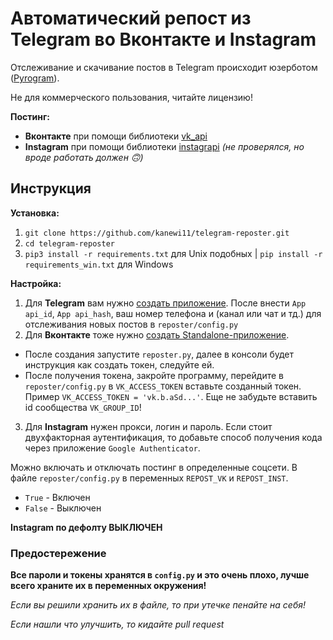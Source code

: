 # Автоматический репост из Telegram во Вконтакте и Instagram

Отслеживание и скачивание постов в Telegram происходит юзерботом ([Pyrogram](https://github.com/pyrogram/pyrogram)).

Не для коммерческого пользования, читайте лицензию!

**Постинг:**
* **Вконтакте** при помощи библиотеки [vk_api](https://github.com/python273/vk_api?ysclid=lhynyiz1a2179475884)
* **Instagram** при помощи библиотеки [instagrapi](https://github.com/adw0rd/instagrapi?ysclid=lhynzfh470616898377) _(не проверялся, но вроде работать должен 🙃)_

## Инструкция

**Установка:**
1. `git clone https://github.com/kanewi11/telegram-reposter.git`
2. `cd telegram-reposter`
3. `pip3 install -r requirements.txt` для Unix подобных | `pip install -r requirements_win.txt` для Windows

**Настройка:**
1. Для **Telegram** вам нужно [создать приложение](https://my.telegram.org/apps).
   После внести `App api_id`, `App api_hash`, ваш номер телефона и (канал или чат и тд.) для отслеживания новых постов в `reposter/config.py`
2. Для **Вконтакте** тоже нужно [создать Standalone-приложение](https://vk.com/editapp?act=create).
* После создания запустите `reposter.py`, далее в консоли будет инструкция как создать токен, следуйте ей.
* После получения токена, закройте программу, перейдите в `reposter/config.py` в `VK_ACCESS_TOKEN` вставьте созданный токен.
Пример `VK_ACCESS_TOKEN = 'vk.b.aSd...'`. Еще не забудьте вставить id сообщества `VK_GROUP_ID`!
3. Для **Instagram** нужен прокси, логин и пароль. Если стоит двухфакторная аутентификация, то добавьте способ получения кода через приложение `Google Authenticator`.

Можно включать и отключать постинг в определенные соцсети. 
В файле `reposter/config.py` в переменных `REPOST_VK` и `REPOST_INST`. 
* `True` - Включен
* `False` - Выключен

**Instagram по дефолту ВЫКЛЮЧЕН**

### Предостережение

**Все пароли и токены хранятся в `config.py` и это очень плохо, лучше всего храните их в переменных окружения!**

_Если вы решили хранить их в файле, то при утечке пенайте на себя!_


_Если нашли что улучшить, то кидайте pull request_
